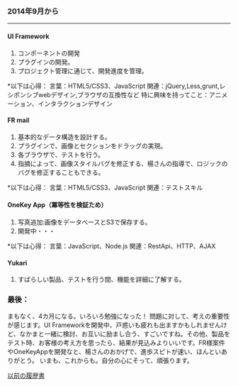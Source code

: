 ### 2014年9月から

----

#### UI Framework
1. コンポーネントの開発
2. プラグインの開発。
3. プロジェクト管理に通じて、開発進度を管理。

*以下は心得：
言葉：HTML5/CSS3、JavaScript
関連：jQuery,Less,grunt,レシポンシブwebデザイン,ブラウザの互換性など
特に興味を持ってこと：アニメーション、インタラクションデザイン


#### FR mail
1. 基本的なデータ構造を設計する。
2. プラグインで、画像とセクションをドラッグの実現。
3. 各ブラウザで、テストを行う。
4. 指摘によって、画像スタイルバグを修正する、楊さんの指導で、ロジックのバグを修正することもできる。

*以下は心得：
言葉：HTML5/CSS3、JavaScript
関連：テストスキル

#### OneKey App（冪等性を検証ため）
1. 写真追加:画像をデータベースとS3で保存する。
2. 開発中・・・

*以下は心得：
言葉：JavaScript、Node.js
関連：RestApi、HTTP、AJAX

#### Yukari
1. すばらしい製品、テストを行う間、機能を詳細に了解する。

###  最後：
まもなく、4カ月になる。いろいろ勉強になった！
問題に対して、考えの重要性が感じます。UI Frameworkを開発中、戸惑いも疲れも出ますかもしれませんけど、なかまと一緒に検討、お互いに励まし合う、すごいですね。その他、製品をテスト時、お客様の考え方を思ったら、結果が見込みよりいいです。FR様案件やOneKeyAppを開発なと、楊さんのおかげで、進歩スピトが速い、ほんといありがとう。
いまも、これからも。自分の心にそって、頑張ります。


[以前の履歴書](http://ckitakishi.com/resume_jp.com)

